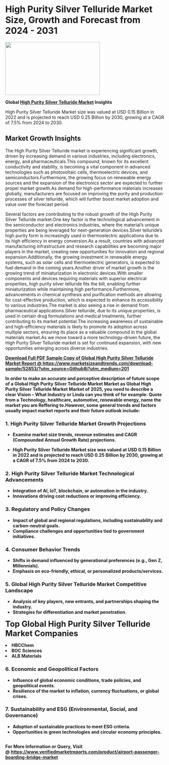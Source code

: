 <H1>High Purity Silver Telluride Market Size, Growth and Forecast from 2024 - 2031</H1><img class="aligncenter size-medium wp-image-584254" src="https://thirdeyenews.in/wp-content/uploads/2024/09/Global-Market-Research-300x168.jpeg" alt="" width="300" height="168" /><p><strong>Global&nbsp;<a href="https://www.marketsizeandtrends.com/download-sample/52853/?utm_source=Github8j?utm_medium=201">High Purity Silver Telluride Market</a> Insights</strong></p><p>High Purity Silver Telluride Market size was valued at USD 0.15 Billion in 2022 and is projected to reach USD 0.25 Billion by 2030, growing at a CAGR of 7.5% from 2024 to 2030.</p><p><h2>Market Growth Insights</h2> <p>The High Purity Silver Telluride market is experiencing significant growth, driven by increasing demand in various industries, including electronics, energy, and pharmaceuticals.This compound, known for its excellent conductivity and stability, is becoming a vital component in advanced technologies such as photovoltaic cells, thermoelectric devices, and semiconductors.Furthermore, the growing focus on renewable energy sources and the expansion of the electronics sector are expected to further propel market growth.As demand for high-performance materials increases globally, manufacturers are focused on improving the purity and production processes of silver telluride, which will further boost market adoption and value over the forecast period.</p> <p><strong><a href="#"></a></strong></p> <p>Several factors are contributing to the robust growth of the High Purity Silver Telluride market.One key factor is the technological advancement in the semiconductor and electronics industries, where the material’s unique properties are being leveraged for next-generation devices.Silver telluride’s high purity form is increasingly used in thermoelectric applications due to its high efficiency in energy conversion.As a result, countries with advanced manufacturing infrastructure and research capabilities are becoming major players in the market, creating new opportunities for innovation and regional expansion.Additionally, the growing investment in renewable energy systems, such as solar cells and thermoelectric generators, is expected to fuel demand in the coming years.Another driver of market growth is the growing trend of miniaturization in electronic devices.With smaller components and devices requiring materials with superior electrical properties, high purity silver telluride fits the bill, enabling further miniaturization while maintaining high performance.Furthermore, advancements in chemical synthesis and purification methods are allowing for cost-effective production, which is expected to enhance its accessibility to various industries.The market is also seeing a rise in demand from pharmaceutical applications.Silver telluride, due to its unique properties, is used in certain drug formulations and medical treatments, further contributing to its market potential.The increasing awareness of sustainable and high-efficiency materials is likely to promote its adoption across multiple sectors, ensuring its place as a valuable compound in the global materials market.As we move toward a more technology-driven future, the High Purity Silver Telluride market is set for continued expansion, with new opportunities emerging across diverse industries.</p> <p><strong><a href="#"></p><p><span class=""><strong>Download Full PDF Sample Copy of Global High Purity Silver Telluride Market Report</strong> @ <a href="https://www.marketsizeandtrends.com/download-sample/52853/?utm_source=Github8j?utm_medium=201" target="_blank">https://www.marketsizeandtrends.com/download-sample/52853/?utm_source=Github8j?utm_medium=201</a></span></p><p>In order to make an accurate and perceptive description of future scope of a Global&nbsp;High Purity Silver Telluride Market Market as Global&nbsp;High Purity Silver Telluride Market Market of 2025, you need to describe a clear Vision &ndash; What Industry or Linda can you think of for example: Quote from a Technology, healthcare, automotive, renewable energy, name the market you are Reffering to.However, some general trends and factors usually impact market reports and their future outlook include:</p><h3>1.&nbsp;<strong>High Purity Silver Telluride Market Growth Projections</strong></h3><ul><li>Examine market size trends, revenue estimates and CAGR (Compounded Annual Growth Rate) projections.</li><li><p>High Purity Silver Telluride Market size was valued at USD 0.15 Billion in 2022 and is projected to reach USD 0.25 Billion by 2030, growing at a CAGR of 7.5% from 2024 to 2030.</p></li></ul><h3>2.&nbsp;<strong>High Purity Silver Telluride Market Technological Advancements</strong></h3><ul><li>Integration of AI, IoT, blockchain, or automation in the industry.</li><li>Innovations driving cost reductions or improving efficiency.</li></ul><h3>3.&nbsp;<strong>Regulatory and Policy Changes</strong></h3><ul><li>Impact of global and regional regulations, including sustainability and carbon-neutral goals.</li><li>Compliance challenges and opportunities tied to government initiatives.</li></ul><h3>4.&nbsp;<strong>Consumer Behavior Trends</strong></h3><ul><li>Shifts in demand influenced by generational preferences (e.g., Gen Z, Millennials).</li><li>Emphasis on eco-friendly, ethical, or personalized products/services.</li></ul><h3>5.&nbsp;<strong>Global High Purity Silver Telluride Market Competitive Landscape</strong></h3><ul><li>Analysis of key players, new entrants, and partnerships shaping the industry.</li><li>Strategies for differentiation and market penetration.</li></ul><p data-pm-slice="1 1 []"><span style="color: inherit; font-family: inherit; font-size: 25px;">Top Global High Purity Silver Telluride Market Companies</span></p><div class="" data-test-id=""><p><li>HBCChem</li><li> BOC Sciences</li><li> ALB Materials</li></p></div><h3>6.&nbsp;<strong>Economic and Geopolitical Factors</strong></h3><ul><li>Influence of global economic conditions, trade policies, and geopolitical events.</li><li>Resilience of the market to inflation, currency fluctuations, or global crises.</li></ul><h3>7.&nbsp;<strong>Sustainability and ESG (Environmental, Social, and Governance)</strong></h3><ul><li>Adoption of sustainable practices to meet ESG criteria.</li><li>Opportunities in green technologies and circular economy principles.</li></ul><h2><strong style="font-size: 14px;">For More Information or Query, Visit @&nbsp;</strong><a style="background-color: #ffffff; font-size: 14px;" href="https://www.marketsizeandtrends.com/report/high-purity-silver-telluride-market/" target="_blank">https://www.verifiedmarketreports.com/product/airport-passenger-boarding-bridge-market</a></h2>